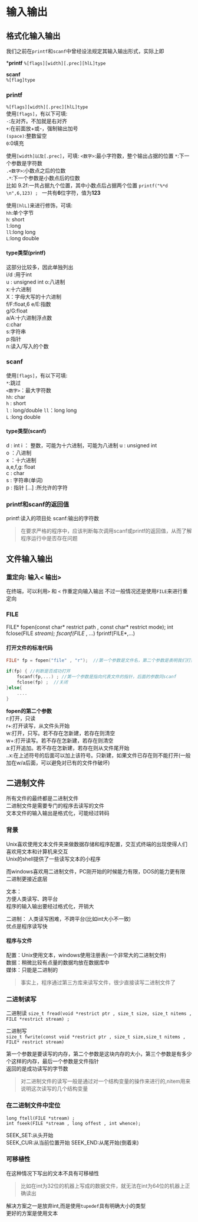 # 输入输出

## 格式化输入输出
我们之前在```printf```和```scanf```中曾经设法规定其输入输出形式，实际上即   

***printf** 
```%[flags][width][.prec][hlL]type```   

**scanf**   
```%[flag]type```   

### printf
```%[flags][width][.prec][hlL]type```   
使用```[flags]```，有以下可填:    
```-```:左对齐。不加就是右对齐  
```+```:在前面放+或-，强制输出加号      
```(space)```:整数留空  
```0```:0填充   


使用```[width]以及[.prec]```，可填: 
```<数字>```:最小字符数，整个输出占据的位置 
``` * ```:下一个参数是字符数    
```.<数字>```:小数点之后的位数  
``` .* ```:下一个参数是小数点后的位数   
比如
9.2f:一共占据九个位置，其中小数点后占据两个位置 
```printf("%*d \n",6,123) ; ``` 一共有**6**位字符，值为**123**  

使用```[hlL]```来进行修饰，可填:    
```hh```:单个字节   
```h```: short  
```l```:long    
```ll```:long long  
```L```:long double 

#### type类型(printf)   
这部分比较多，因此单独列出  
i/d :用于int    
u : unsigned int 
o:八进制    
x:十六进制  
X：字母大写的十六进制   
f/F:float,6 
e/E:指数    
g/G:float   
a/A:十六进制浮点数  
c:char  
s:字符串    
p:指针  
n:读入/写入的个数   

### scanf   
使用```[flags]```，有以下可填:    
``` * ```:跳过  
``` <数字> ```：最大字符数  
``` hh ```: char    
``` h ``` : short   
``` l ``` : long/double 
``` ll ```：long long   
``` L ``` :long double  

#### type类型(scanf)    
d : int 
i ： 整数，可能为十六进制，可能为八进制 
u : unsigned int    
o ：八进制  
x ：十六进制    
a,e,f,g: float  
c : char    
s : 字符串(单词)   
p : 指针 
[...] :所允许的字符 

### printf和scanf的返回值   
printf:读入的项目处 
scanf:输出的字符数  

> 在要求严格的程序中，应该判断每次调用scanf或printf的返回值，从而了解程序运行中是否存在问题 

## 文件输入输出 

### 重定向: 输入<  输出>    
在终端，可以利用```>``` 和 ```<``` 作重定向输入输出 
不过一般情况还是使用```FILE```来进行重定向  

### FILE    
FILE* fopen(const char* restrict path , const char* restrict mode);
int fclose(FILE *stream);
fscanf(FILE* , ...) 
fprintf(FILE*,...)  

#### 打开文件的标准代码 
```C
FILE* fp = fopen("file" , "r");  //第一个参数是文件名，第二个参数是表明我们打开它是为了读

if(fp) { //判断是否成功打开
    fscanf(fp,...) ; //第一个参数是指向代表文件的指针，后面的参数同scanf    
    fclose(fp) ;  //关闭
}else{
    ....
}
```

**fopen的第二个参数**   
r:打开，只读    
r+:打开读写，从文件头开始   
w:打开，只写。若不存在怎新建，若存在则清空  
w+:打开读写。若不存在怎新建，若存在则清空   
a:打开追加。若不存在怎新建，若存在则从文件尾开始    
..x:在上述符号的后面可以加上该符号。只新建，如果文件已存在则不能打开(一般加在w/a后面，可以避免对已有的文件作破坏)    

## 二进制文件
所有文件的最终都是二进制文件    
二进制文件是需要专门的程序去读写的文件  
文本文件的输入输出是格式化，可能经过转码    

### 背景
Unix喜欢使用文本文件夹来做数据存储和程序配置，交互式终端的出现使得人们喜欢用文本和计算机来交互  
Unix的shell提供了一些读写文本的小程序   

而windows喜欢用二进制文件，PC刚开始的时候能力有限，DOS的能力更有限  
二进制更接近底层    

文本：  
方便人类读写、跨平台    
程序的输入输出要经过格式化，开销大  

二进制：
人类读写困难，不跨平台(比如int大小不一致)   
优点是程序读写快    

#### 程序与文件  
配置：Unix使用文本，windows使用注册表(一个非常大的二进制文件)   
数据：稍微比较有点量的数据均放在数据库中    
媒体：只能是二进制的    
> 事实上，程序通过第三方库来读写文件，很少直接读写二进制文件了  

### 二进制读写
二进制读
```size_t fread(void *restrict ptr , size_t size, size_t nitems , FILE *restrict stream) ;```

二进制写    
```size_t fwrite(const void *restrict ptr , size_t size,size_t nitems , FILE* restrict stream)```

第一个参数是要读写的内存，第二个参数是这块内存的大小，第三个参数是有多少个这样的内存，最后一个参数是文件指针    
返回的是成功读写的字节数    

> 对二进制文件的读写一般是通过对一个结构变量的操作来进行的,nitem用来说明这次读写的几个结构变量  

### 在二进制文件中定位  
```long ftell(FILE *stream) ; ```   
```int fseek(FILE *stream , long offest , int whence);```   

SEEK_SET:从头开始   
SEEK_CUR:从当前位置开始 
SEEK_END:从尾开始(倒着来)   

### 可移植性    
在这种情况下写出的文本不具有可移植性    
> 比如在int为32位的机器上写成的数据文件，就无法在int为64位的机器上正确读出  

解决方案之一是放弃int,而是使用```tupedef```具有明确大小的类型   
更好的方案是使用文本    